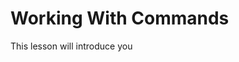 # Working With Commands
This lesson will introduce you 
<!--stackedit_data:
eyJoaXN0b3J5IjpbLTE0ODI3MDA0MzhdfQ==
-->